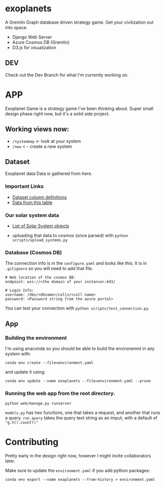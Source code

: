 # exoplanets
A Gremlin Graph database driven strategy game. Get your civilization out into space. 

* Django Web Server
* Azure Cosmos DB (Gremlin)
* D3.js for visualization

## DEV
Check out the Dev Branch for what I'm currently working on. 

# APP
Exoplanet Game is a strategy game I've been thinking about. Super small design phase right now, but it's a solid side project. 

## Working views now: 
* `/systemmap` <- look at your system
* `/new` < - create a new system


## Dataset
Exoplanet data Data is gathered from here. 
### Important Links
* [Dataset column definitions](https://exoplanetarchive.ipac.caltech.edu/applications/DocSet/index.html?doctree=/docs/docmenu.xml&startdoc=item_1_01)
* [Data from this table](https://exoplanetarchive.ipac.caltech.edu/cgi-bin/TblView/nph-tblView?app=ExoTbls&config=PS)

### Our solar system data
* [List of Solar System objects](https://en.wikipedia.org/wiki/List_of_Solar_System_objects_by_size#:~:text=Larger%20than%20400%20km%20%20%20%20Body,%20%202004%20%2013%20more%20rows%20)

* uploading that data to cosmos (once parsed) with `python scripts/upload_systems.py`

### Database (Cosmos DB)
The connection info is in the `configure.yaml` and looks like this. It is in `.gitignore` so you will need to add that file. 
```
# Web location of the cosmos DB:
endpoint: wss://<the domain of your instance>:443/

# Login Info:
username: /dbs/<dbname>/colls/<coll name>
password: <Password string from the azure portal>
```
You can test your connection with `python scripts/test_connection.py`.


## App

### Building the environment
I'm using anaconda so you should be able to build the environemnt in any system with: 
```
conda env create --file=environment.yaml
```

and update it using:
```
conda env update --name exoplanets --file=environment.yaml --prune
```

### Running the web app from the root directory. 
```
python web/manage.py runserver
```
`models.py` has two functions, one that takes a request, and another that runs a query. `run_query` takes the query text string as an imput, with a default of `"g.V().count()"`


# Contributing
Pretty early in the design right now, however I might invite collaborators later.

Make sure to update the `environment.yaml` if you add python packages:
```
conda env export --name exoplanets --from-history > environment.yaml
```